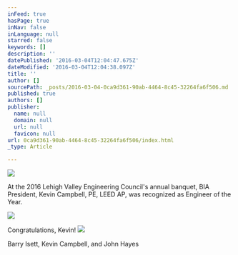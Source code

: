 ```yaml
---
inFeed: true
hasPage: true
inNav: false
inLanguage: null
starred: false
keywords: []
description: ''
datePublished: '2016-03-04T12:04:47.675Z'
dateModified: '2016-03-04T12:04:38.097Z'
title: ''
author: []
sourcePath: _posts/2016-03-04-0ca9d361-90ab-4464-8c45-32264fa6f506.md
published: true
authors: []
publisher:
  name: null
  domain: null
  url: null
  favicon: null
url: 0ca9d361-90ab-4464-8c45-32264fa6f506/index.html
_type: Article

---
```

![](https://s3-us-west-2.amazonaws.com/the-grid-img/p/5c3cf95ad6fffede299549a9086a119cdb85881d.jpg)

At the 2016 Lehigh Valley Engineering Council's annual banquet, BIA President, Kevin Campbell, PE, LEED AP, was recognized as Engineer of the Year.

[][0]
![](https://the-grid-user-content.s3-us-west-2.amazonaws.com/ef6c67b0-48b8-4e2c-8b14-3f4c6a2ec932.jpg)

Congratulations, Kevin!
![](https://the-grid-user-content.s3-us-west-2.amazonaws.com/5c29ffc6-ee87-4d09-9002-93665f155fda.jpg)

Barry Isett, Kevin Campbell, and John Hayes

[0]: https://www.facebook.com/hashtag/bia?source=feed_text&story_id=1121928497827005